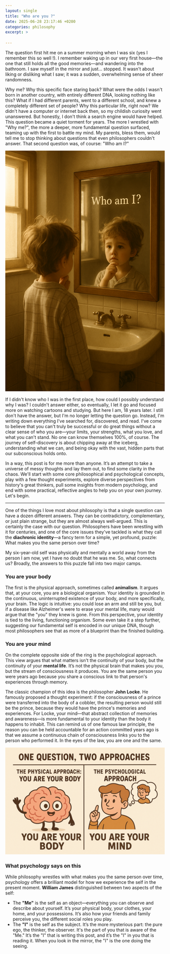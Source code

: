```yaml
---
layout: single
title: "Who are you ?"
date: 2025-06-28 23:17:46 +0200
categories: philosophy
excerpt: >

---
```


The question first hit me on a summer morning when I was six (yes I remember this so well !). I remember waking up in our very first house—the one that still holds all the good memories—and wandering into the bathroom. I saw myself in the mirror and just... stopped. It wasn't about liking or disliking what I saw; it was a sudden, overwhelming sense of sheer randomness.

Why me? Why this specific face staring back? What were the odds I wasn't born in another country, with entirely different DNA, looking nothing like this? What if I had different parents, went to a different school, and knew a completely different set of people? Why this particular life, right now?
We didn't have a computer or internet back then, so my childish curiosity went unanswered. But honestly, I don't think a search engine would have helped. This question became a quiet torment for years. The more I wrestled with "Why me?", the more a deeper, more fundamental question surfaced, teaming up with the first to battle my mind. My parents, bless them, would tell me to stop thinking about questions that even philosophers couldn't answer. That second question was, of course: "Who am I?"

<img src="/assets/images/who_am_i.png" alt="Small kid telling himself who am I ?"> 

If I didn't know who I was in the first place, how could I possibly understand why I was? I couldn't answer either, so eventually, I let it go and focused more on watching cartoons and studying.
But here I am, 18 years later. I still don't have the answer, but I'm no longer letting the question go. Instead, I'm writing down everything I've searched for, discovered, and read. I've come to believe that you can't truly be successful or do great things without a clear sense of who you are—your limits, your strengths, what you love, and what you can't stand. No one can know themselves 100%, of course. The journey of self-discovery is about chipping away at the iceberg, understanding what we can, and being okay with the vast, hidden parts that our subconscious holds onto.

In a way, this post is for me more than anyone. It’s an attempt to take a universe of messy thoughts and lay them out, to find some clarity in the chaos. We'll start with some core philosophical and psychological concepts, play with a few thought experiments, explore diverse perspectives from history's great thinkers, pull some insights from modern psychology, and end with some practical, reflective angles to help you on your own journey.
Let's begin.

---

One of the things I love most about philosophy is that a single question can have a dozen different answers. They can be contradictory, complementary, or just plain strange, but they are almost always well-argued. This is certainly the case with our question. Philosophers have been wrestling with it for centuries, and one of the core issues they've tackled is what they call the **diachronic identity**—a fancy term for a simple, yet profound, puzzle: What makes you the same person over time?

My six-year-old self was physically and mentally a world away from the person I am now, yet I have no doubt that he was me. So, what connects us? Broadly, the answers to this puzzle fall into two major camps.

### You are your body
The first is the physical approach, sometimes called **animalism**. It argues that, at your core, you are a biological organism. Your identity is grounded in the continuous, uninterrupted existence of your body, and more specifically, your brain. The logic is intuitive: you could lose an arm and still be you, but if a disease like Alzheimer's were to erase your mental life, many would argue that the "you" they knew is gone. From this perspective, your identity is tied to the living, functioning organism. Some even take it a step further, suggesting our fundamental self is encoded in our unique DNA, though most philosophers see that as more of a blueprint than the finished building.

### You are your mind
On the complete opposite side of the ring is the psychological approach. This view argues that what matters isn't the continuity of your body, but the continuity of your **mental life**. It’s not the physical brain that makes you you, but the stream of consciousness it produces. You are the same person you were years ago because you share a conscious link to that person's experiences through memory.

The classic champion of this idea is the philosopher **John Locke**. He famously proposed a thought experiment: if the consciousness of a prince were transferred into the body of a cobbler, the resulting person would still be the prince, because they would have the prince's memories and experiences. For Locke, your mind—that abstract collection of memories and awareness—is more fundamental to your identity than the body it happens to inhabit.
This can remind us of one famous law principle, the reason you can be held accountable for an action committed years ago is that we assume a continuous chain of consciousness links you to the person who performed it. In the eyes of the law, you are one and the same.

<img src="/assets/images/who_am_i_1.png" alt="The two answers to the diachronic identity problem"> 


### What psychology says on this
While philosophy wrestles with what makes you the same person over time, psychology offers a brilliant model for how we experience the self in the present moment. **William James** distinguished between two aspects of the self: 
- The **"Me"** is the self as an object—everything you can observe and describe about yourself. It’s your physical body, your clothes, your home, and your possessions. It’s also how your friends and family perceive you, the different social roles you play.
- The **"I"** is the self as the subject. It’s the more mysterious part: the pure ego, the thinker, the observer. It's the part of you that is aware of the "Me." It’s the "I" that is writing this post, and it’s the "I" in you that is reading it. When you look in the mirror, the "I" is the one doing the seeing.